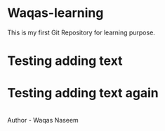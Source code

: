 # Waqas-learning
This is my first Git Repository for learning purpose. 
# Testing adding text
# Testing adding text again

<br>
Author - Waqas Naseem
